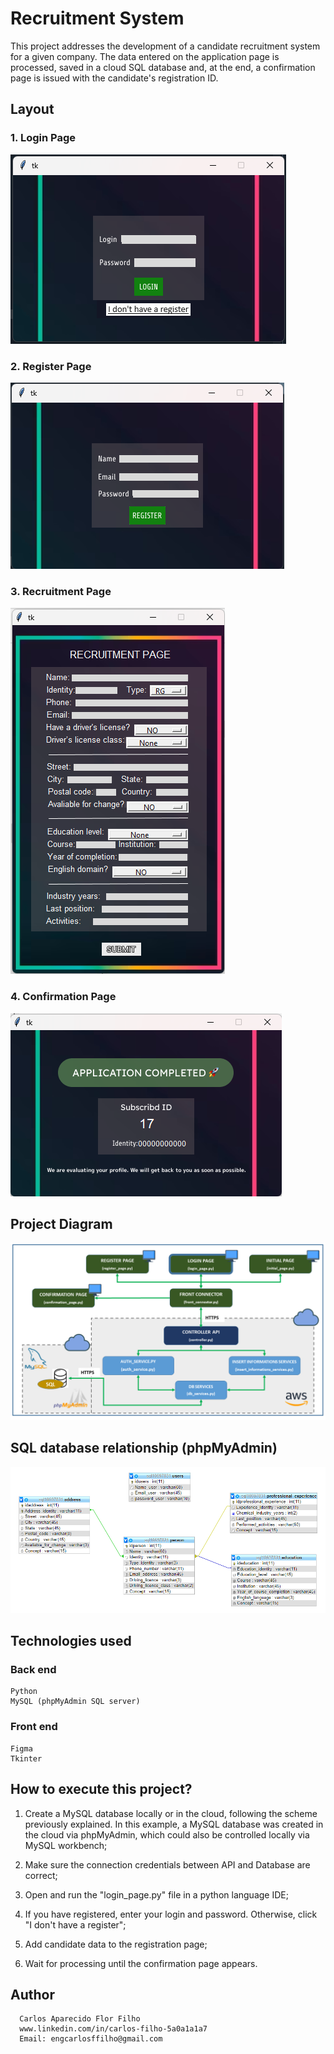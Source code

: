 # Recruitment System
This project addresses the development of a candidate recruitment system for a given company. The data entered on the application page is processed, saved in a cloud SQL database and, at the end, a confirmation page is issued with the candidate's registration ID.

## Layout

### 1. Login Page
![FRONT1](https://github.com/CarlosFFilho/recruitment-register_system/blob/main/app/images/login_page_example.png)

### 2. Register Page
![FRONT2](https://github.com/CarlosFFilho/recruitment-register_system/blob/main/app/images/register_page_example.png)

### 3. Recruitment Page
![FRONT3](https://github.com/CarlosFFilho/recruitment-register_system/blob/main/app/images/recruitment_page_example.png)

### 4. Confirmation Page
![FRONT4](https://github.com/CarlosFFilho/recruitment-register_system/blob/main/app/images/confirmation_page_example.png)

## Project Diagram
![LOGIC](https://github.com/CarlosFFilho/recruitment-register_system/blob/main/app/images/diagram_of_project.png)

## SQL database relationship (phpMyAdmin)
![SQL](https://github.com/CarlosFFilho/recruitment-register_system/blob/main/app/images/sql_database_relationship.png)

## Technologies used
### Back end
    Python
    MySQL (phpMyAdmin SQL server)
    
### Front end
    Figma
    Tkinter

## How to execute this project?
  1. Create a MySQL database locally or in the cloud, following the scheme previously explained. In this example, a MySQL database was created in the cloud via phpMyAdmin, which could also be controlled locally via MySQL workbench;
  
  2. Make sure the connection credentials between API and Database are correct;
  
  3. Open and run the "login_page.py" file in a python language IDE;
  
  4. If you have registered, enter your login and password. Otherwise, click "I don't have a register";
  
  5. Add candidate data to the registration page;
  
  6. Wait for processing until the confirmation page appears.

## Author

      Carlos Aparecido Flor Filho
      www.linkedin.com/in/carlos-filho-5a0a1a1a7
      Email: engcarlosffilho@gmail.com
